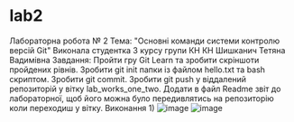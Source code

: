 # lab2
Лабораторна робота № 2
Тема: "Основні команди системи контролю версій Git"
Виконала студентка 3 курсу групи КН КН Шишканич Тетяна Вадимівна
Завдання:
Пройти гру Git Learn та зробити скріншоти пройдених рівнів.
Зробити git init папки із файлом hello.txt та bash скриптом.
Зробити git commit.
Зробити git push у віддалений репозиторій у вітку lab_works_one_two.
Додати в файл Readme звіт до лабораторної, щоб його можна було передивлятись на репозиторію коли переходиш у вітку.
Виконання
1)
![image](https://user-images.githubusercontent.com/114931945/204245475-fd9147f4-f2fd-48fc-9c60-12d52b6a6ce9.png)
![image](https://user-images.githubusercontent.com/114931945/204245578-c6ec12cd-2209-4a7b-953a-3a2764aa58e1.png)
